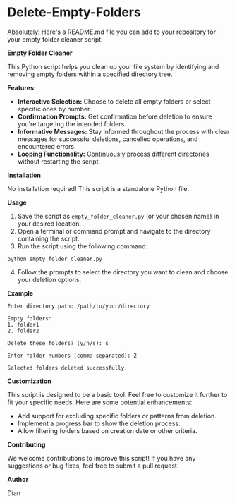 # Delete-Empty-Folders
Absolutely! Here's a README.md file you can add to your repository for your empty folder cleaner script:

**Empty Folder Cleaner**

This Python script helps you clean up your file system by identifying and removing empty folders within a specified directory tree.

**Features:**

* **Interactive Selection:** Choose to delete all empty folders or select specific ones by number.
* **Confirmation Prompts:** Get confirmation before deletion to ensure you're targeting the intended folders.
* **Informative Messages:** Stay informed throughout the process with clear messages for successful deletions, cancelled operations, and encountered errors.
* **Looping Functionality:** Continuously process different directories without restarting the script.

**Installation**

No installation required! This script is a standalone Python file.

**Usage**

1. Save the script as `empty_folder_cleaner.py` (or your chosen name) in your desired location.
2. Open a terminal or command prompt and navigate to the directory containing the script.
3. Run the script using the following command:

```
python empty_folder_cleaner.py
```

4. Follow the prompts to select the directory you want to clean and choose your deletion options.

**Example**

```
Enter directory path: /path/to/your/directory

Empty folders:
1. folder1
2. folder2

Delete these folders? (y/n/s): s

Enter folder numbers (comma-separated): 2

Selected folders deleted successfully.
```

**Customization**

This script is designed to be a basic tool. Feel free to customize it further to fit your specific needs.  Here are some potential enhancements:

* Add support for excluding specific folders or patterns from deletion.
* Implement a progress bar to show the deletion process.
* Allow filtering folders based on creation date or other criteria.

**Contributing**

We welcome contributions to improve this script! If you have any suggestions or bug fixes, feel free to submit a pull request.

**Author**

Dian
